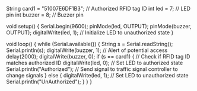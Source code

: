 String card1 = "51007E6DF1B3"; // Authorized RFID tag ID
int led = 7; // LED pin
int buzzer = 8; // Buzzer pin

void setup() {
  Serial.begin(9600);
  pinMode(led, OUTPUT);
  pinMode(buzzer, OUTPUT);
  digitalWrite(led, 1); // Initialize LED to unauthorized state
}

void loop() {
  while (Serial.available()) {
    String s = Serial.readString();
    Serial.println(s);
    digitalWrite(buzzer, 1); // Alert of potential access
    delay(2000);
    digitalWrite(buzzer, 0);
    if (s == card1) { // Check if RFID tag ID matches authorized ID
      digitalWrite(led, 0); // Set LED to authorized state
      Serial.println("Authorized");
      // Send signal to traffic signal controller to change signals
    } else {
      digitalWrite(led, 1); // Set LED to unauthorized state
      Serial.println("UnAuthorized");
    }
  }
}


